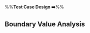 <link rel="stylesheet" href="{{baseUrl}}/css/textbook.css">

<div class="website-content">

%%**Test Case Design :arrow_right:**%%

## Boundary Value Analysis

<div id="main">

<include src="what/embed.md" />
<include src="how/embed.md" />

</div>

</div>
